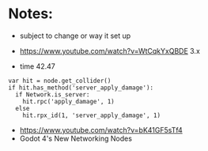 
# Notes:
 * subject to change or way it set up


 * https://www.youtube.com/watch?v=WtCqkYxQBDE 3.x
  * time 42.47
```
var hit = node.get_collider()
if hit.has_method('server_apply_damage'):
  if Network.is_server:
    hit.rpc('apply_damage', 1)
  else
    hit.rpx_id(1, 'server_apply_damage', 1)
```
 * https://www.youtube.com/watch?v=bK41GF5sTf4
  * Godot 4's New Networking Nodes


